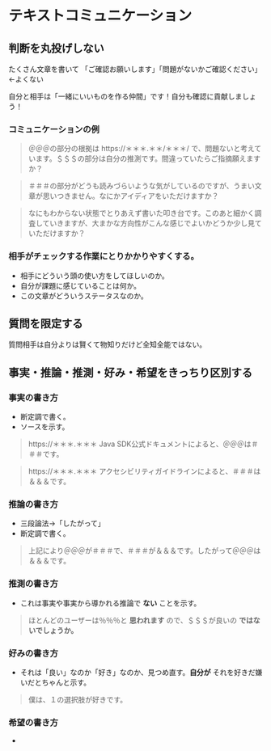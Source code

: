 # テキストコミュニケーション

## 判断を丸投げしない

たくさん文章を書いて
「ご確認お願いします」「問題がないかご確認ください」←よくない

自分と相手は「一緒にいいものを作る仲間」です！自分も確認に貢献しましょう！

### コミュニケーションの例

> ＠＠＠の部分の根拠は https://＊＊＊.＊＊/＊＊＊/ で、問題ないと考えています。＄＄＄の部分は自分の推測です。間違っていたらご指摘願えますか？

> ＃＃＃の部分がどうも読みづらいような気がしているのですが、うまい文章が思いつきません。なにかアイディアをいただけますか？

> なにもわからない状態でとりあえず書いた叩き台です。このあと細かく調査していきますが、大まかな方向性がこんな感じでよいかどうか少し見ていただけますか？

### 相手がチェックする作業にとりかかりやすくする。
- 相手にどういう頭の使い方をしてほしいのか。
- 自分が課題に感じていることは何か。
- この文章がどういうステータスなのか。

## 質問を限定する

質問相手は自分よりは賢くて物知りだけど全知全能ではない。


## 事実・推論・推測・好み・希望をきっちり区別する

### 事実の書き方

- 断定調で書く。
- ソースを示す。

> https://＊＊＊.＊＊＊ Java SDK公式ドキュメントによると、＠＠＠は＃＃＃です。

> https://＊＊＊.＊＊＊ アクセシビリティガイドラインによると、＃＃＃は＆＆＆です。

### 推論の書き方

- 三段論法→「したがって」
- 断定調で書く。

> 上記により＠＠＠が＃＃＃で、＃＃＃が＆＆＆です。したがって＠＠＠は＆＆＆です。

### 推測の書き方

- これは事実や事実から導かれる推論で **ない** ことを示す。

> ほとんどのユーザーは％％％と **思われます** ので、＄＄＄が良いの **ではないでしょうか。**

### 好みの書き方

- それは「良い」なのか「好き」なのか、見つめ直す。**自分が** それを好きだ嫌いだとちゃんと示す。

> 僕は、１の選択肢が好きです。

### 希望の書き方

- 